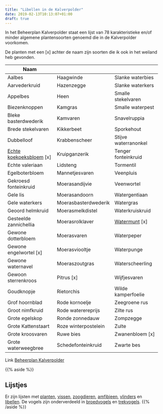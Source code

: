 ```yaml
---
title: "Libellen in de Kalverpolder"
date: 2019-02-13T10:13:07+01:00
draft: true
---
```


In het Beheerplan Kalverpolder staat een lijst van 78 karakteristieke en/of minder algemene plantensoorten genoemd die in de Kalverpolder voorkomen.

De planten met een [x] achter de naam zijn soorten die ik ook in het weiland heb gevonden.<!--more-->

Naam    |      |  &nbsp;
--------|------|------
Aalbes   |   Haagwinde   |   Slanke waterbies
Aarvederkruid   |   Hazenzegge   |   Slanke waterkers
Appelbes   |   Heen   |   Smalle stekelvaren
Biezenknoppen   |   Kamgras   |   Smalle waterpest
Bleke basterdwederik   |   Kamvaren   |   Snavelruppia
Brede stekelvaren   |   Kikkerbeet   |   Sporkehout
Dubbelloof   |   Krabbenscheer   |   Stijve waterranonkel
[Echte koekoeksbloem](/planten/echte-koekoeksbloem/) [x]   |   Kruipganzerik   |   Tenger fonteinkruid
Echte valeriaan   |   Lidsteng   |   Tormentil
Egelboterbloem   |   Mannetjesvaren   |   Veenpluis
Gekroesd fonteinkruid   |   Moerasandijvie   |   Veenwortel
Gele lis   |   Moerasandoorn   |   Watergentiaan
Gele waterkers   |   Moerasbasterdwederik   |   Watergras
Geoord helmkruid   |   Moerasmelkdistel   |   Waterkruiskruid
Gesteelde zannichellia   |   Moerasrolklaver   |   [Watermunt](/planten/watermunt/) [x]
Gewone dotterbloem   |   Moerasvaren   |   Waterpeper
Gewone engelwortel [x]   |   Moerasviooltje   |   Waterpunge
Gewone waternavel   |   Moeraszoutgras   |   Waterscheerling
Gewoon sterrenkroos   |   Pitrus [x]   |   Wijfjesvaren
Goudknopje   |   Rietorchis   |   Wilde kamperfoelie
Grof hoornblad   |   Rode kornoelje   |   Zeegroene rus
Groot nimfkruid   |   Rode waterereprijs   |   Zilte rus
Grote egelskop   |   Ronde zonnedauw   |   Zompzegge
Grote Kattenstaart   |   Roze winterpostelein   |   Zulte
Grote kroosvaren   |   Ruwe bies   |   Zwanenbloem [x]
Grote waterweegbree   |   Schedefonteinkruid   |   Zwarte bes

Link [Beheerplan Kalverpolder](https://www.vogelwachtzaanstreek.nl/werkgroepen/docs/beheerplan_kalverpolder.pdf)

{{% aside %}}
## Lijstjes
Er zijn lijsten met [planten](/blog/planten-in-de-kalverpolder/), [vissen](/blog/vissen-in-de-kalverpolder/), 
[zoogdieren](/blog/zoogdieren-in-de-kalverpolder/), [amfibieen](/blog/amfibieen-in-de-kalverpolder/), 
[vlinders](/blog/vlinders-in-de-kalverpolder/) en [libellen](/blog/libellen-in-de-kalverpolder/). 
De vogels zijn onderverdeeld in [broedvogels](/blog/broedvogels-in-de-kalverpolder/) en [trekvogels](/blog/trekvogels-in-de-kalverpolder/).
{{% /aside %}}